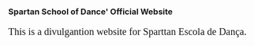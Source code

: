 <h3>Spartan School of Dance' Official Website</h3>
<p style="position: justify; font-family: Times New Roman; font-size: 20px;">This is a divulgantion website for Sparttan Escola de Dança.</p>

